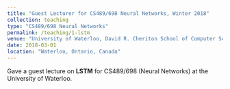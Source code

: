 ```yaml
---
title: "Guest Lecturer for CS489/698 Neural Networks, Winter 2018"
collection: teaching
type: "CS489/698 Neural Networks"
permalink: /teaching/1-lstm
venue: "University of Waterloo, David R. Cheriton School of Computer Science"
date: 2018-03-01
location: "Waterloo, Ontario, Canada"
---
```


Gave a guest lecture on **LSTM** for CS489/698 (Neural Networks) at the University of Waterloo.
